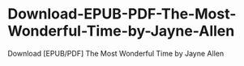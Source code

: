 # Download-EPUB-PDF-The-Most-Wonderful-Time-by-Jayne-Allen
Download [EPUB/PDF] The Most Wonderful Time by Jayne Allen
